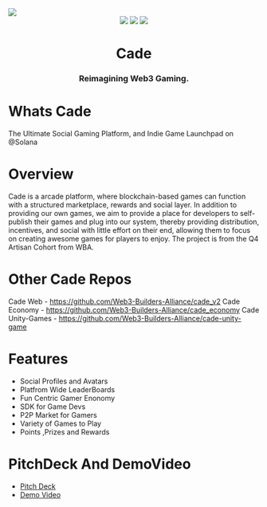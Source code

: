 <img src="https://i.imgur.com/N6oQbzv.png">
<div align="center">
  <img src="https://badgen.net/badge/version/1.0/purple">
  <img src="https://badgen.net/badge/docs/1.0/purple">
  <img src="https://badgen.net/badge/contributions/open/purple">
</div>
<h1 align="center">Cade</h1>
<div align="center">
  <h3>Reimagining Web3 Gaming.</h3>
</div>
 
# Whats Cade

The Ultimate Social Gaming Platform, and Indie Game Launchpad on @Solana

# Overview

Cade is a arcade platform, where blockchain-based games can function with a structured marketplace, rewards and social layer. In addition to providing our own games, we aim to provide a place for developers to self-publish their games and plug into our system, thereby providing distribution, incentives, and social with little effort on their end, allowing them to focus on creating awesome games for players to enjoy. The project is from the Q4 Artisan Cohort from WBA.

# Other Cade Repos

Cade Web - https://github.com/Web3-Builders-Alliance/cade_v2
Cade Economy - https://github.com/Web3-Builders-Alliance/cade_economy
Cade Unity-Games - https://github.com/Web3-Builders-Alliance/cade-unity-game

# Features

<ul>
<li>Social Profiles and Avatars</li>
<li>Platfrom Wide LeaderBoards</li>
<li>Fun Centric Gamer Enonomy</li>
<li>SDK for Game Devs</li>
<li>P2P Market for Gamers</li>
<li>Variety of Games to Play</li>
<li>Points ,Prizes and Rewards</li>
</ul>

# PitchDeck And DemoVideo

<ul>
<li><a href="https://docs.google.com/presentation/d/1ywg0dvkAf_Dhk9IUoVil0YdqrFN0M5Ny-MujCt0wzpU/edit?usp=sharing">Pitch Deck</a></li>
<li><a href="https://www.youtube.com/watch?v=msKD14lSPtg">Demo Video</a></li>
